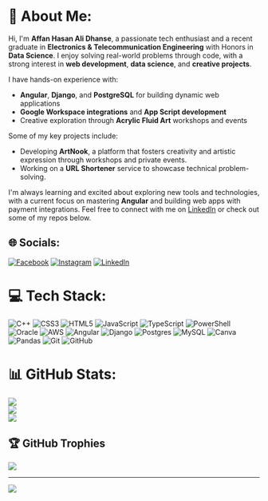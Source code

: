 
# 💫 About Me:
Hi, I'm **Affan Hasan Ali Dhanse**, a passionate tech enthusiast and a recent graduate in **Electronics & Telecommunication Engineering** with Honors in **Data Science**. I enjoy solving real-world problems through code, with a strong interest in **web development**, **data science**, and **creative projects**.

I have hands-on experience with:
- **Angular**, **Django**, and **PostgreSQL** for building dynamic web applications
- **Google Workspace integrations** and **App Script development**
- Creative exploration through **Acrylic Fluid Art** workshops and events

Some of my key projects include:
- Developing **ArtNook**, a platform that fosters creativity and artistic expression through workshops and private events.
- Working on a **URL Shortener** service to showcase technical problem-solving.

I'm always learning and excited about exploring new tools and technologies, with a current focus on mastering **Angular** and building web apps with payment integrations. Feel free to connect with me on [LinkedIn](https://www.linkedin.com/in/affan-dhanse-75347b1a0) or check out some of my repos below.


## 🌐 Socials:
[![Facebook](https://img.shields.io/badge/Facebook-%231877F2.svg?logo=Facebook&logoColor=white)](https://facebook.com/Affandhanse) [![Instagram](https://img.shields.io/badge/Instagram-%23E4405F.svg?logo=Instagram&logoColor=white)](https://instagram.com/Affan.dhanse) [![LinkedIn](https://img.shields.io/badge/LinkedIn-%230077B5.svg?logo=linkedin&logoColor=white)](https://linkedin.com/in/linkedin.com/in/affan-dhanse-75347b1a0) 

# 💻 Tech Stack:
![C++](https://img.shields.io/badge/c++-%2300599C.svg?style=flat-square&logo=c%2B%2B&logoColor=white) ![CSS3](https://img.shields.io/badge/css3-%231572B6.svg?style=flat-square&logo=css3&logoColor=white) ![HTML5](https://img.shields.io/badge/html5-%23E34F26.svg?style=flat-square&logo=html5&logoColor=white) ![JavaScript](https://img.shields.io/badge/javascript-%23323330.svg?style=flat-square&logo=javascript&logoColor=%23F7DF1E) ![TypeScript](https://img.shields.io/badge/typescript-%23007ACC.svg?style=flat-square&logo=typescript&logoColor=white) ![PowerShell](https://img.shields.io/badge/PowerShell-%235391FE.svg?style=flat-square&logo=powershell&logoColor=white) ![Oracle](https://img.shields.io/badge/Oracle-F80000?style=flat-square&logo=oracle&logoColor=white) ![AWS](https://img.shields.io/badge/AWS-%23FF9900.svg?style=flat-square&logo=amazon-aws&logoColor=white) ![Angular](https://img.shields.io/badge/angular-%23DD0031.svg?style=flat-square&logo=angular&logoColor=white) ![Django](https://img.shields.io/badge/django-%23092E20.svg?style=flat-square&logo=django&logoColor=white) ![Postgres](https://img.shields.io/badge/postgres-%23316192.svg?style=flat-square&logo=postgresql&logoColor=white) ![MySQL](https://img.shields.io/badge/mysql-4479A1.svg?style=flat-square&logo=mysql&logoColor=white) ![Canva](https://img.shields.io/badge/Canva-%2300C4CC.svg?style=flat-square&logo=Canva&logoColor=white) ![Pandas](https://img.shields.io/badge/pandas-%23150458.svg?style=flat-square&logo=pandas&logoColor=white) ![Git](https://img.shields.io/badge/git-%23F05033.svg?style=flat-square&logo=git&logoColor=white) ![GitHub](https://img.shields.io/badge/github-%23121011.svg?style=flat-square&logo=github&logoColor=white)
# 📊 GitHub Stats:
![](https://github-readme-stats.vercel.app/api?username=Affandhanse&theme=codeSTACKr&hide_border=false&include_all_commits=false&count_private=false)<br/>
![](https://github-readme-streak-stats.herokuapp.com/?user=Affandhanse&theme=codeSTACKr&hide_border=false)<br/>
![](https://github-readme-stats.vercel.app/api/top-langs/?username=Affandhanse&theme=codeSTACKr&hide_border=false&include_all_commits=false&count_private=false&layout=compact)

## 🏆 GitHub Trophies
![](https://github-profile-trophy.vercel.app/?username=Affandhanse&theme=default&no-frame=false&no-bg=true&margin-w=4)

---
[![](https://visitcount.itsvg.in/api?id=Affandhanse&icon=0&color=7)](https://visitcount.itsvg.in)

<!-- Proudly created with GPRM ( https://gprm.itsvg.in ) -->
